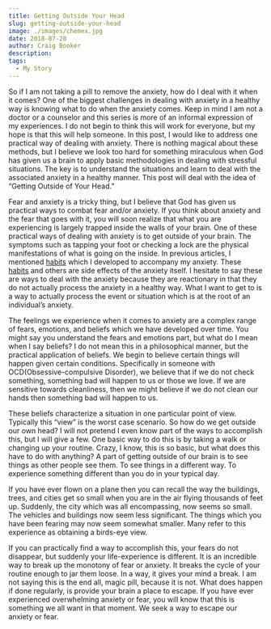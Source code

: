 ```yaml
---
title: Getting Outside Your Head
slug: getting-outside-your-head
image: ./images/chemex.jpg
date: 2018-07-28
author: Craig Booker
description:
tags:
  - My Story
---
```


So if I am not taking a pill to remove the anxiety, how do I deal with it when it comes? One of the biggest challenges in dealing with anxiety in a healthy way is knowing what to do when the anxiety comes. Keep in mind I am not a doctor or a counselor and this series is more of an informal expression of my experiences. I do not begin to think this will work for everyone, but my hope is that this will help someone. In this post, I would like to address one practical way of dealing with anxiety. There is nothing magical about these methods, but I believe we look too hard for something miraculous when God has given us a brain to apply basic methodologies in dealing with stressful situations. The key is to understand the situations and learn to deal with the associated anxiety in a healthy manner. This post will deal with the idea of “Getting Outside of Your Head.”

Fear and anxiety is a tricky thing, but I believe that God has given us practical ways to combat fear and/or anxiety. If you think about anxiety and the fear that goes with it, you will soon realize that what you are experiencing is largely trapped inside the walls of your brain. One of these practical ways of dealing with anxiety is to get outside of your brain. The symptoms such as tapping your foot or checking a lock are the physical manifestations of what is going on the inside. In previous articles, I mentioned [habits](https://craigbooker.com/blog/the-gold-standard) which I developed to accompany my anxiety. These [habits](https://craigbooker.com/blog/the-gold-standard) and others are side effects of the anxiety itself. I hesitate to say these are ways to deal with the anxiety because they are reactionary in that they do not actually process the anxiety in a healthy way. What I want to get to is a way to actually process the event or situation which is at the root of an individual’s anxiety.

The feelings we experience when it comes to anxiety are a complex range of fears, emotions, and beliefs which we have developed over time. You might say you understand the fears and emotions part, but what do I mean when I say beliefs? I do not mean this in a philosophical manner, but the practical application of beliefs. We begin to believe certain things will happen given certain conditions. Specifically in someone with OCD(Obsessive-compulsive Disorder), we believe that if we do not check something, something bad will happen to us or those we love. If we are sensitive towards cleanliness, then we might believe if we do not clean our hands then something bad will happen to us.

These beliefs characterize a situation in one particular point of view. Typically this “view” is the worst case scenario. So how do we get outside our own head? I will not pretend I even know part of the ways to accomplish this, but I will give a few. One basic way to do this is by taking a walk or changing up your routine. Crazy, I know, this is so basic, but what does this have to do with anything? A part of getting outside of our brain is to see things as other people see them. To see things in a different way. To experience something different than you do in your typical day.

If you have ever flown on a plane then you can recall the way the buildings, trees, and cities get so small when you are in the air flying thousands of feet up. Suddenly, the city which was all encompassing, now seems so small. The vehicles and buildings now seem less significant. The things which you have been fearing may now seem somewhat smaller. Many refer to this experience as obtaining a birds-eye view.

If you can practically find a way to accomplish this, your fears do not disappear, but suddenly your life-experience is different. It is an incredible way to break up the monotony of fear or anxiety. It breaks the cycle of your routine enough to jar them loose. In a way, it gives your mind a break. I am not saying this is the end all, magic pill, because it is not. What does happen if done regularly, is provide your brain a place to escape. If you have ever experienced overwhelming anxiety or fear, you will know that this is something we all want in that moment. We seek a way to escape our anxiety or fear.
